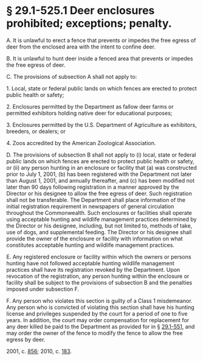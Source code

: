 # § 29.1-525.1 Deer enclosures prohibited; exceptions; penalty.

<p>A. It is unlawful to erect a fence that prevents or impedes the free egress of deer from the enclosed area with the intent to confine deer.</p><p>B. It is unlawful to hunt deer inside a fenced area that prevents or impedes the free egress of deer.</p><p>C. The provisions of subsection A shall not apply to:</p><p>1. Local, state or federal public lands on which fences are erected to protect public health or safety;</p><p>2. Enclosures permitted by the Department as fallow deer farms or permitted exhibitors holding native deer for educational purposes;</p><p>3. Enclosures permitted by the U.S. Department of Agriculture as exhibitors, breeders, or dealers; or</p><p>4. Zoos accredited by the American Zoological Association.</p><p>D. The provisions of subsection B shall not apply to (i) local, state or federal public lands on which fences are erected to protect public health or safety, or (ii) any person hunting in an enclosure or facility that (a) was constructed prior to July 1, 2001, (b) has been registered with the Department not later than August 1, 2001, and annually thereafter, and (c) has been modified not later than 90 days following registration in a manner approved by the Director or his designee to allow the free egress of deer. Such registration shall not be transferable. The Department shall place information of the initial registration requirement in newspapers of general circulation throughout the Commonwealth. Such enclosures or facilities shall operate using acceptable hunting and wildlife management practices determined by the Director or his designee, including, but not limited to, methods of take, use of dogs, and supplemental feeding. The Director or his designee shall provide the owner of the enclosure or facility with information on what constitutes acceptable hunting and wildlife management practices.</p><p>E. Any registered enclosure or facility within which the owners or persons hunting have not followed acceptable hunting wildlife management practices shall have its registration revoked by the Department. Upon revocation of the registration, any person hunting within the enclosure or facility shall be subject to the provisions of subsection B and the penalties imposed under subsection F.</p><p>F. Any person who violates this section is guilty of a Class 1 misdemeanor. Any person who is convicted of violating this section shall have his hunting license and privileges suspended by the court for a period of one to five years. In addition, the court may order compensation for replacement for any deer killed be paid to the Department as provided for in § <a href='http://law.lis.virginia.gov/vacode/29.1-551/'>29.1-551</a>, and may order the owner of the fence to modify the fence to allow the free egress by deer.</p><p>2001, c. <a href='http://lis.virginia.gov/cgi-bin/legp604.exe?011+ful+CHAP0856'>856</a>; 2010, c. <a href='http://lis.virginia.gov/cgi-bin/legp604.exe?101+ful+CHAP0183'>183</a>.</p>